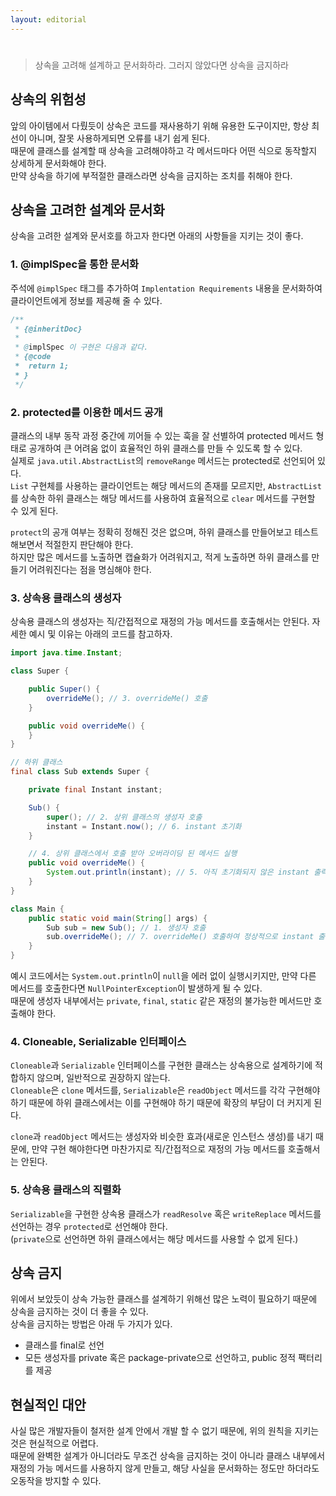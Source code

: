 ```yaml
---
layout: editorial
---
```


#        

> 상속을 고려해 설계하고 문서화하라. 그러지 않았다면 상속을 금지하라

## 상속의 위험성

앞의 아이템에서 다뤘듯이 상속은 코드를 재사용하기 위해 유용한 도구이지만, 항상 최선이 아니며, 잘못 사용하게되면 오류를 내기 쉽게 된다.  
때문에 클래스를 설계할 때 상속을 고려해야하고 각 메서드마다 어떤 식으로 동작할지 상세하게 문서화해야 한다.  
만약 상속을 하기에 부적절한 클래스라면 상속을 금지하는 조치를 취해야 한다.

## 상속을 고려한 설계와 문서화

상속을 고려한 설계와 문서호를 하고자 한다면 아래의 사항들을 지키는 것이 좋다.

### 1. @implSpec을 통한 문서화

주석에 `@implSpec` 태그를 추가하여 `Implentation Requirements` 내용을 문서화하여 클라이언트에게 정보를 제공해 줄 수 있다.

```java
/**
 * {@inheritDoc}
 *
 * @implSpec 이 구현은 다음과 같다.
 * {@code
 *  return 1;
 * }
 */
```

### 2. protected를 이용한 메서드 공개

클래스의 내부 동작 과정 중간에 끼어들 수 있는 훅을 잘 선별하여 protected 메서드 형태로 공개하여 큰 어려움 없이 효율적인 하위 클래스를 만들 수 있도록 할 수 있다.  
실제로 `java.util.AbstractList`의 `removeRange` 메서드는 protected로 선언되어 있다.  
`List` 구현체를 사용하는 클라이언트는 해당 메서드의 존재를 모르지만, `AbstractList`를 상속한 하위 클래스는 해당 메서드를 사용하여 효율적으로 `clear` 메서드를 구현할 수 있게 된다.

`protect`의 공개 여부는 정확히 정해진 것은 없으며, 하위 클래스를 만들어보고 테스트해보면서 적절한지 판단해야 한다.  
하지만 많은 메서드를 노출하면 캡슐화가 어려워지고, 적게 노출하면 하위 클래스를 만들기 어려워진다는 점을 명심해야 한다.

### 3. 상속용 클래스의 생성자

상속용 클래스의 생성자는 직/간접적으로 재정의 가능 메서드를 호출해서는 안된다. 자세한 예시 및 이유는 아래의 코드를 참고하자.

```java
import java.time.Instant;

class Super {

    public Super() {
        overrideMe(); // 3. overrideMe() 호출
    }

    public void overrideMe() {
    }
}

// 하위 클래스
final class Sub extends Super {

    private final Instant instant;

    Sub() {
        super(); // 2. 상위 클래스의 생성자 호출
        instant = Instant.now(); // 6. instant 초기화
    }

    // 4. 상위 클래스에서 호출 받아 오버라이딩 된 메서드 실행
    public void overrideMe() {
        System.out.println(instant); // 5. 아직 초기화되지 않은 instant 출력
    }
}

class Main {
    public static void main(String[] args) {
        Sub sub = new Sub(); // 1. 생성자 호출
        sub.overrideMe(); // 7. overrideMe() 호출하여 정상적으로 instant 출력
    }
}
```

예시 코드에서는 `System.out.println`이 `null`을 에러 없이 실행시키지만, 만약 다른 메서드를 호출한다면 `NullPointerException`이 발생하게 될 수 있다.  
때문에 생성자 내부에서는 `private`, `final`, `static` 같은 재정의 불가능한 메서드만 호출해야 한다.

### 4. Cloneable, Serializable 인터페이스

`Cloneable`과 `Serializable` 인터페이스를 구현한 클래스는 상속용으로 설계하기에 적합하지 않으며, 일반적으로 권장하지 않는다.  
`Cloneable`은 `clone` 메서드를, `Serializable`은 `readObject` 메서드를 각각 구현해야 하기 때문에 하위 클래스에서는 이를 구현해야 하기 때문에 확장의 부담이 더 커지게 된다.

`clone`과 `readObject` 메서드는 생성자와 비슷한 효과(새로운 인스턴스 생성)를 내기 때문에, 만약 구현 해야한다면 마찬가지로 직/간접적으로 재정의 가능 메서드를 호출해서는 안된다.

### 5. 상속용 클래스의 직렬화

`Serializable`을 구현한 상속용 클래스가 `readResolve` 혹은 `writeReplace` 메서드를 선언하는 경우 `protected`로 선언해야 한다.  
(`private`으로 선언하면 하위 클래스에서는 해당 메서드를 사용할 수 없게 된다.)

## 상속 금지

위에서 보았듯이 상속 가능한 클래스를 설계하기 위해선 많은 노력이 필요하기 때문에 상속을 금지하는 것이 더 좋을 수 있다.  
상속을 금지하는 방법은 아래 두 가지가 있다.

- 클래스를 final로 선언
- 모든 생성자를 private 혹은 package-private으로 선언하고, public 정적 팩터리를 제공

## 현실적인 대안

사실 많은 개발자들이 철저한 설계 안에서 개발 할 수 없기 때문에, 위의 원칙을 지키는 것은 현실적으로 어렵다.  
때문에 완벽한 설계가 아니더라도 무조건 상속을 금지하는 것이 아니라 클래스 내부에서 재정의 가능 메서드를 사용하지 않게 만들고, 해당 사실을 문서화하는 정도만 하더라도 오동작을 방지할 수 있다.
